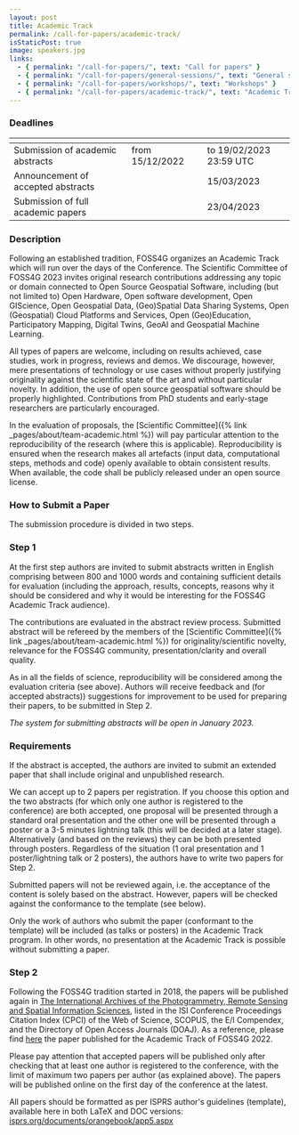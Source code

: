 ```yaml
---
layout: post
title: Academic Track
permalink: /call-for-papers/academic-track/
isStaticPost: true
image: speakers.jpg
links:
  - { permalink: "/call-for-papers/", text: "Call for papers" }
  - { permalink: "/call-for-papers/general-sessions/", text: "General sessions" }
  - { permalink: "/call-for-papers/workshops/", text: "Workshops" }
  - { permalink: "/call-for-papers/academic-track/", text: "Academic Track" }
---
```


### Deadlines

| <!-- -->                                  | <!-- -->               | <!-- -->                |
| ----------------------------------------- | ---------------------- | ----------------------- |
| Submission of academic abstracts &emsp;   | from 15/12/2022 &emsp; | to 19/02/2023 23:59 UTC |
| Announcement of accepted abstracts &emsp; |                        | 15/03/2023              |
| Submission of full academic papers &emsp; |                        | 23/04/2023              |

### Description

Following an established tradition, FOSS4G organizes an Academic Track which will run over the days of the Conference. The Scientific Committee of FOSS4G 2023 invites original research contributions addressing any topic or domain connected to Open Source Geospatial Software, including (but not limited to) Open Hardware, Open software development, Open GIScience, Open Geospatial Data, (Geo)Spatial Data Sharing Systems, Open (Geospatial) Cloud Platforms and Services, Open (Geo)Education, Participatory Mapping, Digital Twins, GeoAI and Geospatial Machine Learning.

All types of papers are welcome, including on results achieved, case studies, work in progress, reviews and demos. We discourage, however, mere presentations of technology or use cases without properly justifying originality against the scientific state of the art and without particular novelty. In addition, the use of open source geospatial software should be properly highlighted. Contributions from PhD students and early-stage researchers are particularly encouraged.

In the evaluation of proposals, the [Scientific Committee]({% link _pages/about/team-academic.html %}) will pay particular attention to the reproducibility of the research (where this is applicable). Reproducibility is ensured when the research makes all artefacts (input data, computational steps, methods and code) openly available to obtain consistent results. When available, the code shall be publicly released under an open source license.

### How to Submit a Paper

The submission procedure is divided in two steps.

### Step 1

At the first step authors are invited to submit abstracts written in English comprising between 800 and 1000 words and containing sufficient details for evaluation (including the approach, results, concepts, reasons why it should be considered and why it would be interesting for the FOSS4G Academic Track audience).

The contributions are evaluated in the abstract review process. Submitted abstract will be refereed by the members of the [Scientific Committee]({% link _pages/about/team-academic.html %}) for originality/scientific novelty, relevance for the FOSS4G community, presentation/clarity and overall quality.

As in all the fields of science, reproducibility will be considered among the evaluation criteria (see above). Authors will receive feedback and (for accepted abstracts)) suggestions for improvement to be used for preparing their papers, to be submitted in Step 2.

_The system for submitting abstracts will be open in January 2023._

### Requirements

If the abstract is accepted, the authors are invited to submit an extended paper that shall include original and unpublished research.

We can accept up to 2 papers per registration. If you choose this option and the two abstracts (for which only one author is registered to the conference) are both accepted, one proposal will be presented through a standard oral presentation and the other one will be presented through a poster or a 3-5 minutes lightning talk (this will be decided at a later stage). Alternatively (and based on the reviews) they can be both presented through posters. Regardless of the situation (1 oral presentation and 1 poster/lightning talk or 2 posters), the authors have to write two papers for Step 2.

Submitted papers will not be reviewed again, i.e. the acceptance of the content is solely based on the abstract. However, papers will be checked against the conformance to the template (see below).

Only the work of authors who submit the paper (conformant to the template) will be included (as talks or posters) in the Academic Track program. In other words, no presentation at the Academic Track is possible without submitting a paper.

### Step 2

Following the FOSS4G tradition started in 2018, the papers will be published again in [The International Archives of the Photogrammetry, Remote Sensing and Spatial Information Sciences](https://www.isprs.org/publications/archives.aspx), listed in the ISI Conference Proceedings Citation Index (CPCI) of the Web of Science, SCOPUS, the E/I Compendex, and the Directory of Open Access Journals (DOAJ). As a reference, please find [here](https://www.int-arch-photogramm-remote-sens-spatial-inf-sci.net/XLVIII-4-W1-2022/) the paper published for the Academic Track of FOSS4G 2022.

Please pay attention that accepted papers will be published only after checking that at least one author is registered to the conference, with the limit of maximum two papers per author (as explained above). The papers will be published online on the first day of the conference at the latest.

All papers should be formatted as per ISPRS author's guidelines (template), available here in both LaTeX and DOC versions: [isprs.org/documents/orangebook/app5.aspx](https://www.isprs.org/documents/orangebook/app5.aspx)
